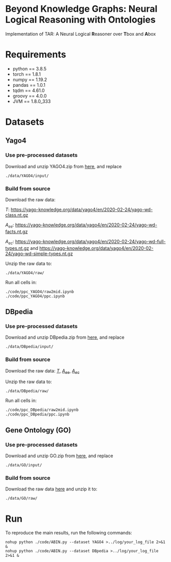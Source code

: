# Beyond Knowledge Graphs: Neural Logical Reasoning with Ontologies
Implementation of TAR: A Neural Logical **R**easoner over **T**box and **A**box

# Requirements
* python == 3.8.5
* torch == 1.8.1
* numpy == 1.19.2
* pandas == 1.0.1
* tqdm == 4.61.0
* groovy == 4.0.0
* JVM == 1.8.0_333

# Datasets

## Yago4
### Use pre-processed datasets
Download and unzip YAGO4.zip from [here](https://drive.google.com/drive/folders/1g3_7v-Alzh5o6_3iowt9Auq_3Z916xjL?usp=share_link), and replace

    ./data/YAGO4/input/

### Build from source
Download the raw data:

*T*: https://yago-knowledge.org/data/yago4/en/2020-02-24/yago-wd-class.nt.gz

*A<sub>ee*: https://yago-knowledge.org/data/yago4/en/2020-02-24/yago-wd-facts.nt.gz

*A<sub>ec*: https://yago-knowledge.org/data/yago4/en/2020-02-24/yago-wd-full-types.nt.gz and https://yago-knowledge.org/data/yago4/en/2020-02-24/yago-wd-simple-types.nt.gz

Unzip the raw data to:

    ./data/YAGO4/raw/

Run all cells in:

    ./code/ppc_YAGO4/raw2mid.ipynb
    ./code/ppc_YAGO4/ppc.ipynb


## DBpedia
### Use pre-processed datasets
Download and unzip DBpedia.zip from [here](https://drive.google.com/drive/folders/1g3_7v-Alzh5o6_3iowt9Auq_3Z916xjL?usp=share_link), and replace

    ./data/DBpedia/input/

### Build from source
Download the raw data:
[*T*](http://downloads.dbpedia.org/2016-10/dbpedia_2016-10.nt),
[*A<sub>ee*](http://downloads.dbpedia.org/2016-10/core-i18n/en/mappingbased_objects_wkd_uris_en.ttl.bz2),
[*A<sub>ec*](http://downloads.dbpedia.org/2016-10/core-i18n/en/instance_types_transitive_wkd_uris_en.ttl.bz2)

Unzip the raw data to:

    ./data/DBpedia/raw/

Run all cells in:

    ./code/ppc_DBpedia/raw2mid.ipynb
    ./code/ppc_DBpedia/ppc.ipynb


## Gene Ontology (GO)
### Use pre-processed datasets
Download and unzip GO.zip from [here](https://drive.google.com/drive/folders/1g3_7v-Alzh5o6_3iowt9Auq_3Z916xjL?usp=share_link), and replace

    ./data/GO/input/

### Build from source

Download the raw data [here](https://bio2vec.cbrc.kaust.edu.sa/data/elembeddings/el-embeddings-data.zip) and unzip it to:

    ./data/GO/raw/



# Run
To reproduce the main results, run the following commands:

    nohup python ./code/ABIN.py --dataset YAGO4 >../log/your_log_file 2>&1 &
    nohup python ./code/ABIN.py --dataset DBpedia >../log/your_log_file 2>&1 &


